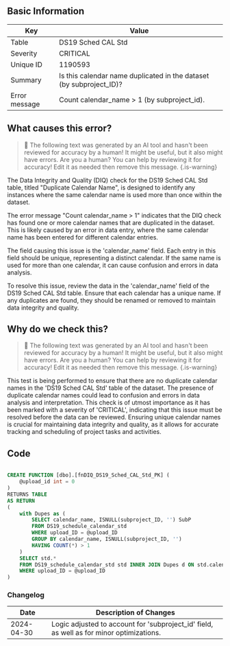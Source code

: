 ## Basic Information

| Key           | Value                                                               |
| ------------- | ------------------------------------------------------------------- |
| Table         | DS19 Sched CAL Std                                                  |
| Severity      | CRITICAL                                                               |
| Unique ID     | 1190593                                                             |
| Summary       | Is this calendar name duplicated in the dataset (by subproject_ID)? |
| Error message | Count calendar_name > 1 (by subproject_id).                         |

## What causes this error?

> :robot: The following text was generated by an AI tool and hasn't been reviewed for accuracy by a human! It might be useful, but it also might have errors. Are you a human? You can help by reviewing it for accuracy! Edit it as needed then remove this message.
> {.is-warning}

The Data Integrity and Quality (DIQ) check for the DS19 Sched CAL Std table, titled "Duplicate Calendar Name", is designed to identify any instances where the same calendar name is used more than once within the dataset.

The error message "Count calendar_name > 1" indicates that the DIQ check has found one or more calendar names that are duplicated in the dataset. This is likely caused by an error in data entry, where the same calendar name has been entered for different calendar entries.

The field causing this issue is the 'calendar_name' field. Each entry in this field should be unique, representing a distinct calendar. If the same name is used for more than one calendar, it can cause confusion and errors in data analysis.

To resolve this issue, review the data in the 'calendar_name' field of the DS19 Sched CAL Std table. Ensure that each calendar has a unique name. If any duplicates are found, they should be renamed or removed to maintain data integrity and quality.

## Why do we check this?

> :robot: The following text was generated by an AI tool and hasn't been reviewed for accuracy by a human! It might be useful, but it also might have errors. Are you a human? You can help by reviewing it for accuracy! Edit it as needed then remove this message.
> {.is-warning}

This test is being performed to ensure that there are no duplicate calendar names in the 'DS19 Sched CAL Std' table of the dataset. The presence of duplicate calendar names could lead to confusion and errors in data analysis and interpretation. This check is of utmost importance as it has been marked with a severity of 'CRITICAL', indicating that this issue must be resolved before the data can be reviewed. Ensuring unique calendar names is crucial for maintaining data integrity and quality, as it allows for accurate tracking and scheduling of project tasks and activities.

## Code

```sql

CREATE FUNCTION [dbo].[fnDIQ_DS19_Sched_CAL_Std_PK] (
	@upload_id int = 0
)
RETURNS TABLE
AS RETURN
(
	with Dupes as (
		SELECT calendar_name, ISNULL(subproject_ID, '') SubP
		FROM DS19_schedule_calendar_std
		WHERE upload_ID = @upload_ID
		GROUP BY calendar_name, ISNULL(subproject_ID, '')
		HAVING COUNT(*) > 1
	)
	SELECT std.*
	FROM DS19_schedule_calendar_std std INNER JOIN Dupes d ON std.calendar_name = d.calendar_name AND ISNULL(std.subproject_ID,'') = d.SubP
	WHERE upload_ID = @upload_ID
)
```

### Changelog

| Date       | Description of Changes                                                                   |
| ---------- | ---------------------------------------------------------------------------------------- |
| 2024-04-30 | Logic adjusted to account for 'subproject_id' field, as well as for minor optimizations. |
